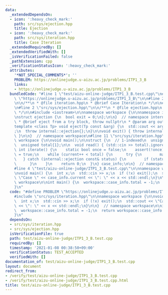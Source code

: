 ```yaml
---
data:
  _extendedDependsOn:
  - icon: ':heavy_check_mark:'
    path: src/sys/ejection.hpp
    title: Ejection
  - icon: ':heavy_check_mark:'
    path: src/sys/iteration.hpp
    title: Case Iteration
  _extendedRequiredBy: []
  _extendedVerifiedWith: []
  _isVerificationFailed: false
  _pathExtension: cpp
  _verificationStatusIcon: ':heavy_check_mark:'
  attributes:
    '*NOT_SPECIAL_COMMENTS*': ''
    PROBLEM: https://onlinejudge.u-aizu.ac.jp/problems/ITP1_3_B
    links:
    - https://onlinejudge.u-aizu.ac.jp/problems/ITP1_3_B
  bundledCode: "#line 1 \"test/aizu-online-judge/ITP1_3_B.test.cpp\"\n#define PROBLEM\
    \ \"https://onlinejudge.u-aizu.ac.jp/problems/ITP1_3_B\"\n\n#line 2 \"src/sys/iteration.hpp\"\
    \n\n/**\n * @file iteration.hpp\n * @brief Case Iteration\n */\n\n#include <cassert>\n\
    \n#line 2 \"src/sys/ejection.hpp\"\n\n/**\n * @file ejection.hpp\n * @brief Ejection\n\
    \ */\n\n#include <iostream>\n\nnamespace workspace {\n\nnamespace internal {\n\
    \nstruct ejection {\n  bool exit = 0;\n};\n\n}  // namespace internal\n\n/**\n\
    \ * @brief eject from a try block, throw nullptr\n * @param arg output\n */\n\
    template <class Tp> void eject(Tp const &arg) {\n  std::cout << arg << \"\\n\"\
    ;\n  throw internal::ejection{};\n}\n\nvoid exit() { throw internal::ejection{true};\
    \ }\n\n}  // namespace workspace\n#line 11 \"src/sys/iteration.hpp\"\n\nnamespace\
    \ workspace {\n\nvoid main();\n\nstruct {\n  // 1-indexed\n  unsigned current{0};\n\
    \  unsigned total{1};\n\n  void read() { (std::cin >> total).ignore(); }\n\n \
    \ int iterate() {\n    static bool once = false;\n    assert(!once);\n    once\
    \ = true;\n    while (current++ < total) {\n      try {\n        main();\n   \
    \   } catch (internal::ejection const& status) {\n        if (status.exit) break;\n\
    \      }\n    }\n    return 0;\n  }\n} case_info;\n\n}  // namespace workspace\n\
    #line 4 \"test/aizu-online-judge/ITP1_3_B.test.cpp\"\n\nnamespace workspace {\n\
    \nvoid main() {\n  int x;\n  std::cin >> x;\n  if (!x) exit();\n  std::cout <<\
    \ \"Case \" << case_info.current << \": \" << x << std::endl;\n}\n\n}  // namespace\
    \ workspace\n\nint main() {\n  workspace::case_info.total = -1;\n  return workspace::case_info.iterate();\n\
    }\n"
  code: "#define PROBLEM \"https://onlinejudge.u-aizu.ac.jp/problems/ITP1_3_B\"\n\n\
    #include \"src/sys/iteration.hpp\"\n\nnamespace workspace {\n\nvoid main() {\n\
    \  int x;\n  std::cin >> x;\n  if (!x) exit();\n  std::cout << \"Case \" << case_info.current\
    \ << \": \" << x << std::endl;\n}\n\n}  // namespace workspace\n\nint main() {\n\
    \  workspace::case_info.total = -1;\n  return workspace::case_info.iterate();\n\
    }\n"
  dependsOn:
  - src/sys/iteration.hpp
  - src/sys/ejection.hpp
  isVerificationFile: true
  path: test/aizu-online-judge/ITP1_3_B.test.cpp
  requiredBy: []
  timestamp: '2021-01-08 00:38:50+09:00'
  verificationStatus: TEST_ACCEPTED
  verifiedWith: []
documentation_of: test/aizu-online-judge/ITP1_3_B.test.cpp
layout: document
redirect_from:
- /verify/test/aizu-online-judge/ITP1_3_B.test.cpp
- /verify/test/aizu-online-judge/ITP1_3_B.test.cpp.html
title: test/aizu-online-judge/ITP1_3_B.test.cpp
---
```

